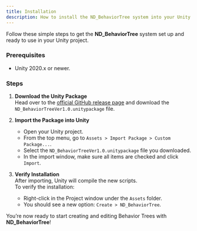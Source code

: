 ```yaml
---
title: Installation  
description: How to install the ND_BehaviorTree system into your Unity project.
---
```


Follow these simple steps to get the **ND_BehaviorTree** system set up and ready to use in your Unity project.

### Prerequisites
- Unity 2020.x or newer.

### Steps

1. **Download the Unity Package**  
   Head over to the [official GitHub release page](https://github.com/NDDEVVlog/ND_BehaviorTree/releases/tag/ND_BehaviorTreeVer1.0) and download the `ND_BehaviorTreeVer1.0.unitypackage` file.

2. **Import the Package into Unity**  
   - Open your Unity project.  
   - From the top menu, go to `Assets > Import Package > Custom Package...`.  
   - Select the `ND_BehaviorTreeVer1.0.unitypackage` file you downloaded.  
   - In the import window, make sure all items are checked and click `Import`.

3. **Verify Installation**  
   After importing, Unity will compile the new scripts.  
   To verify the installation:  
   - Right-click in the Project window under the `Assets` folder.  
   - You should see a new option: `Create > ND_BehaviorTree`.

You’re now ready to start creating and editing Behavior Trees with **ND_BehaviorTree**!
